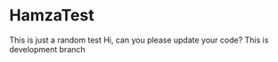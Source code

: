 # HamzaTest
This is just a random test
Hi, can you please update your code?
This is development branch